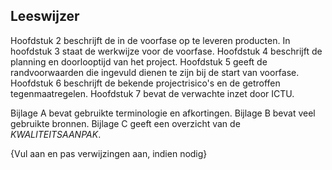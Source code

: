## Leeswijzer

Hoofdstuk 2 beschrijft de in de voorfase op te leveren producten. In hoofdstuk 3 staat de werkwijze voor de voorfase. Hoofdstuk 4 beschrijft de planning en doorlooptijd van het project. Hoofdstuk 5 geeft de randvoorwaarden die ingevuld dienen te zijn bij de start van voorfase. Hoofdstuk 6 beschrijft de bekende projectrisico's en de getroffen tegenmaatregelen. Hoofdstuk 7 bevat de verwachte inzet door ICTU.

Bijlage A bevat gebruikte terminologie en afkortingen. Bijlage B bevat veel gebruikte bronnen. Bijlage C geeft een overzicht van de $KWALITEITSAANPAK$.

{Vul aan en pas verwijzingen aan, indien nodig}
